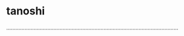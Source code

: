 # tanoshi
.................................................................................................................